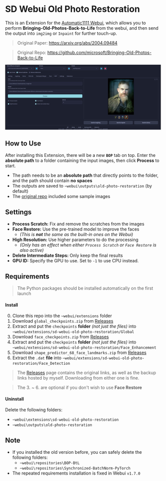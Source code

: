 ﻿# SD Webui Old Photo Restoration
This is an Extension for the [Automatic1111 Webui](https://github.com/AUTOMATIC1111/stable-diffusion-webui), which allows you to perform **Bringing-Old-Photos-Back-to-Life** from the webui, 
and then send the output into `img2img` or `Inpaint` for further touch-up.

> Original Paper: https://arxiv.org/abs/2004.09484

> Original Repo: https://github.com/microsoft/Bringing-Old-Photos-Back-to-Life

<p align="center"><img src="sample.jpg"></p>

## How to Use
After installing this Extension, there will be a new **`BOP`** tab on top. 
Enter the **absolute path** to a folder containing the input images, then click **Process** to start.
- The path needs to be an **absolute path** that directly points to the folder, and the path should contain **no spaces**
- The outputs are saved to `~webui\outputs\old-photo-restoration` (by default)
- The [original repo](https://github.com/microsoft/Bringing-Old-Photos-Back-to-Life) included some sample images

## Settings
- **Process Scratch:** Fix and remove the scratches from the images
- **Face Restore:** Use the pre-trained model to improve the faces
  - *(This is **not** the same as the built-in ones on the Webui)*
- **High Resolution:** Use higher parameters to do the processing
  - *(Only has an effect when either `Process Scratch` or `Face Restore` is also active)*
- **Delete Intermediate Steps:** Only keep the final results
- **GPU ID:** Specify the GPU to use. Set to `-1` to use CPU instead.

## Requirements
> The Python packages should be installed automatically on the first launch

#### Install
0. Clone this repo into the `~webui/extensions` folder
1. Download `global_checkpoints.zip` from [Releases](https://github.com/Haoming02/sd-webui-old-photo-restoration/releases)
2. Extract and put the `checkpoints` **folder** *(not just the files)* into `~webui/extensions/sd-webui-old-photo-restoration/Global`
3. Download `face_checkpoints.zip` from [Releases](https://github.com/Haoming02/sd-webui-old-photo-restoration/releases)
4. Extract and put the `checkpoints` **folder** *(not just the files)* into `~webui/extensions/sd-webui-old-photo-restoration/Face_Enhancement`
5. Download `shape_predictor_68_face_landmarks.zip` from [Releases](https://github.com/Haoming02/sd-webui-old-photo-restoration/releases)
6. Extract the `.dat` **file** into `~webui/extensions/sd-webui-old-photo-restoration/Face_Detection`

> The [Releases](https://github.com/Haoming02/sd-webui-old-photo-restoration/releases) page contains the original links, as well as the backup links hosted by myself. 
Downloading from either one is fine.

> The 3. ~ 6. are optional if you don't wish to use **Face Restore**

#### Uninstall
Delete the following folders:
- `~webui\extensions\sd-webui-old-photo-restoration`
- `~webui\outputs\old-photo-restoration`

## Note
- If you installed the old version before, you can safely delete the following folders:
    - `~webui\repositories\BOP-BtL`
    - `~webui\repositories\Synchronized-BatchNorm-PyTorch`
- The repeated requirements installation is fixed in Webui `v1.7.0`
